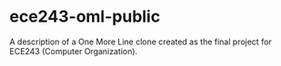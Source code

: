 # ece243-oml-public
A description of a One More Line clone created as the final project for ECE243 (Computer Organization).
